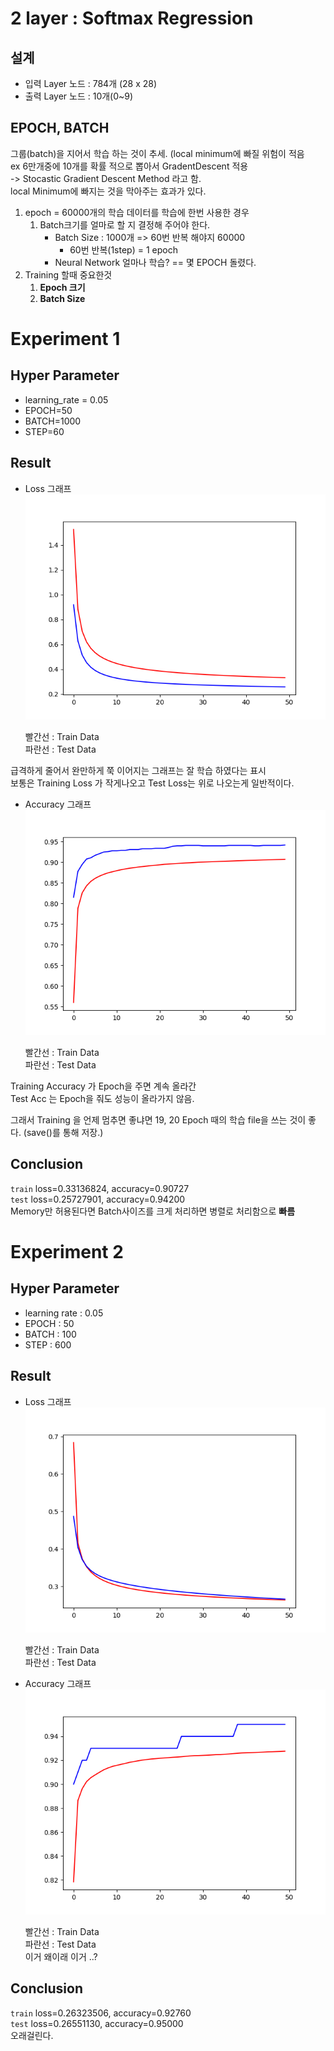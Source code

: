 # **2 layer : Softmax Regression**
## 설계
- 입력 Layer 노드 : 784개 (28 x 28)<br>
- 출력 Layer 노드 : 10개(0~9)

## EPOCH, BATCH
그룹(batch)을 지어서 학습 하는 것이 추세. (local minimum에 빠질 위험이 적음<br>
ex 6만개중에 10개를 확률 적으로 뽑아서 GradentDescent 적용<br>
 -> Stocastic Gradient Descent Method 라고 함.<br>
local Minimum에 빠지는 것을 막아주는 효과가 있다.

1. epoch = 60000개의 학습 데이터를 학습에 한번 사용한 경우
   1. Batch크기를 얼마로 할 지 결정해 주어야 한다.
      - Batch Size : 1000개 => 60번 반복 해야지 60000
        - 60번 반복(1step) = 1 epoch 
      - Neural Network 얼마나 학습? == 몇 EPOCH 돌렸다.
2. Training 할때 중요한것
   1. **Epoch 크기**
   2. **Batch Size**

# Experiment 1
## Hyper Parameter
- learning_rate = 0.05
- EPOCH=50<br>
- BATCH=1000<br>
- STEP=60

## Result
- Loss 그래프
![loss](exp/Figure_1.png)<p>
빨간선 : Train Data<br>
파란선 : Test Data<br>

급격하게 줄어서 완만하게 쭉 이어지는 그래프는 잘 학습 하였다는 표시<br>
보통은 Training Loss 가 작게나오고 Test Loss는 위로 나오는게 일반적이다.

- Accuracy 그래프
![accuracy](exp/Figure_2.png)<p>
빨간선 : Train Data<br>
파란선 : Test Data<br>

Training Accuracy 가 Epoch을 주면 계속 올라간<br>
Test Acc 는 Epoch을 줘도 성능이 올라가지 않음.<p>
그래서 Training 을 언제 멈추면 좋냐면 19, 20 Epoch 때의 학습 file을 쓰는 것이 좋다. (save()를 통해 저장.)

## Conclusion
`train` loss=0.33136824, accuracy=0.90727<br>
`test` loss=0.25727901, accuracy=0.94200<br>
Memory만 허용된다면 Batch사이즈를 크게 처리하면 병렬로 처리함으로 **빠름**


# Experiment 2
## Hyper Parameter
- learning rate : 0.05
- EPOCH : 50 
- BATCH : 100
- STEP : 600

## Result
- Loss 그래프
![loss](exp/E50_B100_Loss.png)<p>
빨간선 : Train Data<br>
파란선 : Test Data<br>

- Accuracy 그래프
![accuracy](exp/E50_B100_Accuracy.png   )<p>
빨간선 : Train Data<br>
파란선 : Test Data<br>
이거 왜이래 이거 ..? 


## Conclusion
`train` loss=0.26323506, accuracy=0.92760<br>
`test` loss=0.26551130, accuracy=0.95000<br>
오래걸린다.